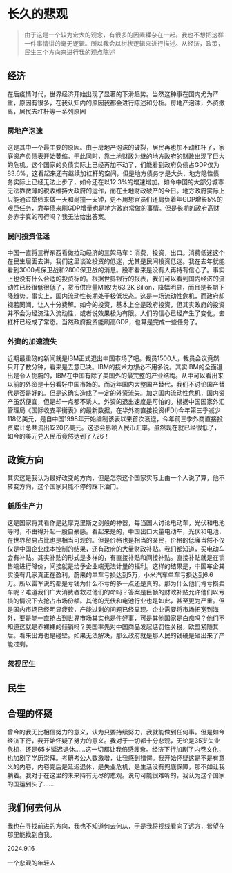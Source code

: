 # 长久的悲观

> 由于这是一个较为宏大的观念，有很多的因素糅杂在一起。我也不想把这样一件事情讲的毫无逻辑。所以我会以树状逻辑来进行描述。从经济，政策，民生三个方向来进行我的观点陈述

## 经济

在后疫情时代，世界经济开始出现了显著的下滑趋势。当然这种事在国内尤为严重，原因有很多，在我认知内的原因我都会进行陈述和分析。房地产泡沫，外资撤离，居民去杠杆等一系列原因

### 房地产泡沫

这是其中一个最主要的原因。由于房地产泡沫的破裂，居民再也加不动杠杆了，家庭资产负债表开始萎缩。于此同时，靠土地财政为继的地方政府的财政出现了巨大的危机。这个国家的负债实际上已经再加不动了，们能看到政府负债占GDP仅为83.6%，这看起来还有继续加杠杆的空间，但是地方债务才是大头，地方隐性债务实际上已经无法止步了，如今还在以12.3%的增速增加。如今中国的大部分城市无法靠微薄的税收维持大政府的运作，而在土地财政破产的今日。地方政府实际上只能通过举债来做一天和尚撞一天钟，更不用想官员们还肩负着年GDP增长5%的艰巨任务，靠举债来刷GDP增量也是地方政府常做的事情。但是长期的政府高财务赤字真的可行吗？我无法给出答案。

### 民间投资低迷

中国一直将三样东西看做拉动经济的三架马车：消费，投资，出口。消费低迷这个在民生层面去讲，我们这里谈论投资的低迷，尤其是民间投资低迷。我在去年就能看到3000点保卫战和2800保卫战的消息。股市看来是没有人再持有信心了。事实上也没有什么合适的投资标的。根据世界银行的报表，我们可以看到国内经济的流动性已经很低很低了，货币供应量M1仅为63.2K Bilion，降幅明显，而且是长期下降趋势。事实上，国内流动性长期处于极低状态。这是一场流动性危机，而政府却视若罔闻，让人十分费解。如今的投资，基本上全是政府投资，但其实政府的投资并不会为经济注入流动性，或者说效果极为有限。人们的信心已经产生了变化，去杠杆已经成了常态。当然政府投资能刷高GDP，也算是完成一些任务了。

### 外资的加速流失

近期最重磅的新闻就是IBM正式退出中国市场了吧。裁员1500人，裁员会议竟然只开了数分钟，看来是去意已决。IBM的技术力想必不用多说。其实IBM的全面退出是令人扼腕的，IBM在中国有除了美国外的最完整的产业结构。从中可以看出来以前的外资是十分看好中国市场的。而近年国内大整国产替代，我们不讨论国产替代是否是好的。但是这确实造成了一定的外资流失。加之国内流动性危机，国内资产虽然便宜，但是却一点都不诱人。外资的退出速度是可怕的。根据中国国家外汇管理局《国际收支平衡表》的最新数据，在华外商直接投资(FDI)今年第三季减少118亿美元，是自中国1998年开始编制该表以来首次衰退，今年前三季外商直接投资累计总共流出1220亿美元。这恐会影响人民币汇率。虽然现在就已经很低了，如今的美元兑人民币竟然达到了7.26！

## 政策方向

其实这是我认为最好改变的方向，但是怎奈这个国家实际上由一个人说了算，他不转变方向，这个国家只能不停的踩下油门。

### 新质生产力

这是国家将其看作是达摩克里斯之剑般的神器，每当国人讨论电动车，光伏和电池等时，不由得升起一股自豪感。看起来是的，中国出口大量电动车，光伏和电池，在世界贸易占比也是相当可观的。但是价格也是相当的亲民，价格的低廉当然不仅仅是中国企业成本控制的结果，还有政府的大量财政补贴。我们都知道，买电动车会有补贴。其实补贴的形式是多样的，有直接补贴和间接补贴。直接补贴就是在销售端进行降价，间接就是给予企业端无法计量的福利。这样的结果是，中国车企其实没有几家真正在盈利。蔚来的单车亏损达到5万，小米汽车单车亏损达到6.6万。所以雷军说的都是亏钱为什么不亏的多一点还是真的。那为什么他们肯亏损卖车呢？难道我们广大消费者救过他们的命吗？答案是巨额的财政补贴允许他们以亏损的情况下去抢占市场份额。其他的光伏和电池行业也是如此，甚至更为严重。但是国内市场已经明显疲软，产能过剩的问题已经显现。企业需要将市场拓宽到海外，要是能一直抢占到世界市场其实也是件好事，可是其他国家是白痴吗？他们不知道这就是赤裸裸的倾销吗？美国率先对中国商品发起惩罚性关税，欧盟紧随其后。看来出海也是碰壁。如果无法解决，那么政府就是那人民的钱硬是砸出来了产能过剩。

### 忽视民生















## 民生



## 合理的怀疑

曾今的我无比相信努力的意义，认为只要持续努力，我就能做到任何事。但是如今经济下行，我开始怀疑了努力的意义。我对于一切都十分悲观，无论是35岁失业危机，还是65岁延迟退休......这一切都让我倍感疲惫。经济下行加剧了内卷文化，也加剧了学历崇拜。考研考公人数激增，让我感到错愕。我开始怀疑这是不是有意义的内卷，内卷完后是延迟退休，是失业危机，是生活没有兜底保障，那不如让我躺着。我对于在这里的未来持有无尽的悲观。说句可能很难听的，我认为这个国家的国运到头了.......

## 我们何去何从

我也在寻找前进的方向，我也不知道何去何从，于是我将视线看向了远方，希望在那里能找到自我。



2024.9.16  

一个悲观的年轻人
   
 
